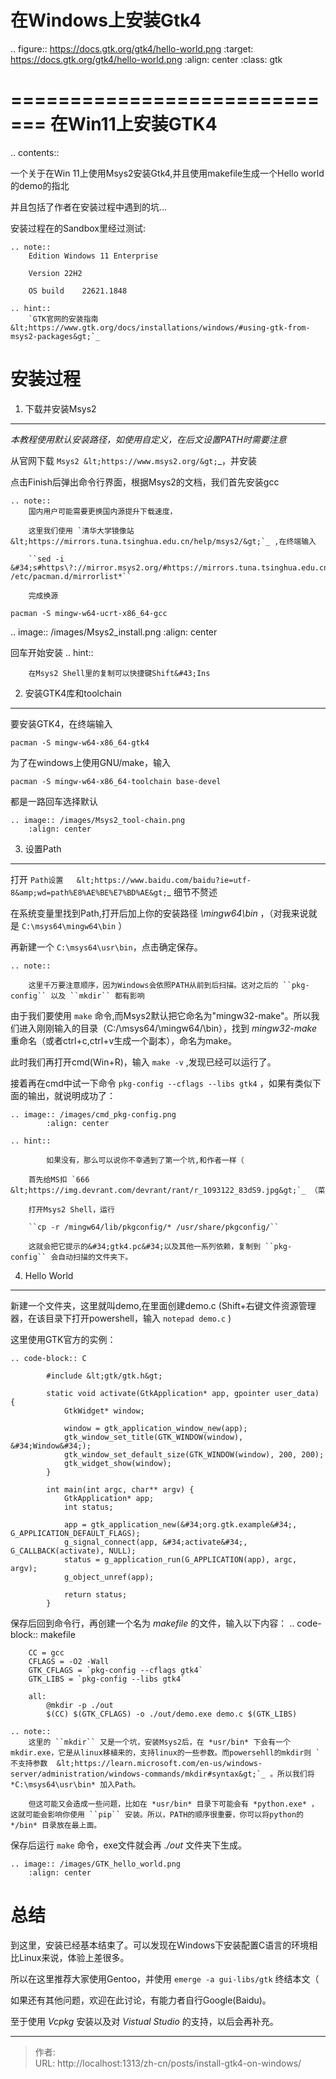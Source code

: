# 在Windows上安装Gtk4


.. figure:: https://docs.gtk.org/gtk4/hello-world.png
   :target: https://docs.gtk.org/gtk4/hello-world.png
   :align: center
   :class: gtk


=============================
在Win11上安装GTK4
=============================

.. contents::

一个关于在Win 11上使用Msys2安装Gtk4,并且使用makefile生成一个Hello world的demo的指北

并且包括了作者在安装过程中遇到的坑...



安装过程在的Sandbox里经过测试:

	.. note::
		Edition	Windows 11 Enterprise

		Version	22H2

		OS build	22621.1848

	.. hint::
		`GTK官网的安装指南 &lt;https://www.gtk.org/docs/installations/windows/#using-gtk-from-msys2-packages&gt;`_

安装过程
==========

1. 下载并安装Msys2
-------------------------------------

*本教程使用默认安装路径，如使用自定义，在后文设置PATH时需要注意*

从官网下载 `Msys2 &lt;https://www.msys2.org/&gt;`_，并安装

点击Finish后弹出命令行界面，根据Msys2的文档，我们首先安装gcc

	.. note::
		国内用户可能需要更换国内源提升下载速度，

		这里我们使用 `清华大学镜像站  &lt;https://mirrors.tuna.tsinghua.edu.cn/help/msys2/&gt;`_ ,在终端输入

		``sed -i &#34;s#https\?://mirror.msys2.org/#https://mirrors.tuna.tsinghua.edu.cn/msys2/#g&#34; /etc/pacman.d/mirrorlist*``

		完成换源

``pacman -S mingw-w64-ucrt-x86_64-gcc``

.. image:: /images/Msys2_install.png
	:align: center

回车开始安装
	.. hint::

		在Msys2 Shell里的复制可以快捷键Shift&#43;Ins



2. 安装GTK4库和toolchain
--------------------------------------------------

要安装GTK4，在终端输入

``pacman -S mingw-w64-x86_64-gtk4``

为了在windows上使用GNU/make，输入

``pacman -S mingw-w64-x86_64-toolchain base-devel``

都是一路回车选择默认

	.. image:: /images/Msys2_tool-chain.png
		:align: center

3. 设置Path
-------------------------------------

打开 `Path设置   &lt;https://www.baidu.com/baidu?ie=utf-8&amp;wd=path%E8%AE%BE%E7%BD%AE&gt;`_  细节不赘述

在系统变量里找到Path,打开后加上你的安装路径 *\mingw64\bin* ，（对我来说就是 ``C:\msys64\mingw64\bin`` ）

再新建一个 ``C:\msys64\usr\bin``，点击确定保存。

	.. note::

		这里千万要注意顺序，因为Windows会依照PATH从前到后扫描。这对之后的 ``pkg-config`` 以及 ``mkdir`` 都有影响
		
由于我们要使用 ``make`` 命令,而Msys2默认把它命名为&#34;mingw32-make&#34;。所以我们进入刚刚输入的目录（C:/\msys64/\mingw64/\bin），找到 *mingw32-make* 重命名（或者ctrl&#43;c,ctrl&#43;v生成一个副本），命名为make。

此时我们再打开cmd(Win&#43;R)，输入 ``make -v`` ,发现已经可以运行了。

接着再在cmd中试一下命令 ``pkg-config --cflags --libs gtk4`` ，如果有类似下面的输出，就说明成功了：

  	.. image:: /images/cmd_pkg-config.png
    		:align: center
	
 	.. hint:: 

    		如果没有，那么可以说你不幸遇到了第一个坑,和作者一样（
    	
 		首先给MS扣 `666 &lt;https://img.devrant.com/devrant/rant/r_1093122_83dS9.jpg&gt;`_ （菜

		打开Msys2 Shell，运行 
		
		``cp -r /mingw64/lib/pkgconfig/* /usr/share/pkgconfig/`` 
		
		这就会把它提示的&#34;gtk4.pc&#34;以及其他一系列依赖，复制到 ``pkg-config`` 会自动扫描的文件夹下。


4. Hello World
--------------

新建一个文件夹，这里就叫demo,在里面创建demo.c (Shift&#43;右键文件资源管理器，在该目录下打开powershell，输入 ``notepad demo.c`` )

这里使用GTK官方的实例：

	.. code-block:: C
	
			#include &lt;gtk/gtk.h&gt;

			static void activate(GtkApplication* app, gpointer user_data) {
				GtkWidget* window;

				window = gtk_application_window_new(app);
				gtk_window_set_title(GTK_WINDOW(window), &#34;Window&#34;);
				gtk_window_set_default_size(GTK_WINDOW(window), 200, 200);
				gtk_widget_show(window);
			}

			int main(int argc, char** argv) {
				GtkApplication* app;
				int status;

				app = gtk_application_new(&#34;org.gtk.example&#34;, G_APPLICATION_DEFAULT_FLAGS);
				g_signal_connect(app, &#34;activate&#34;, G_CALLBACK(activate), NULL);
				status = g_application_run(G_APPLICATION(app), argc, argv);
				g_object_unref(app);

				return status;
			}

保存后回到命令行，再创建一个名为 *makefile* 的文件，输入以下内容：
	.. code-block:: makefile

		CC = gcc
		CFLAGS = -O2 -Wall
		GTK_CFLAGS = `pkg-config --cflags gtk4`
		GTK_LIBS = `pkg-config --libs gtk4`
	
		all:
			@mkdir -p ./out
			$(CC) $(GTK_CFLAGS) -o ./out/demo.exe demo.c $(GTK_LIBS)

	.. note::
		这里的 ``mkdir`` 又是一个坑，安装Msys2后，在 *usr/bin* 下会有一个mkdir.exe，它是从linux移植来的，支持linux的一些参数。而powersehll的mkdir则 `不支持参数  &lt;https://learn.microsoft.com/en-us/windows-server/administration/windows-commands/mkdir#syntax&gt;`_ 。所以我们将 *C:\msys64\usr\bin* 加入Path。

		但这可能又会造成一些问题，比如在 *usr/bin* 目录下可能会有 *python.exe* ，这就可能会影响你使用 ``pip`` 安装。所以，PATH的顺序很重要，你可以将python的 */bin* 目录放在最上面。

保存后运行 ``make`` 命令，exe文件就会再 *./out* 文件夹下生成。

	.. image:: /images/GTK_hello_world.png
		:align: center
		
总结
====

到这里，安装已经基本结束了。可以发现在Windows下安装配置C语言的环境相比Linux来说，体验上差很多。

所以在这里推荐大家使用Gentoo，并使用 ``emerge -a gui-libs/gtk`` 终结本文（

如果还有其他问题，欢迎在此讨论，有能力者自行Google(Baidu)。

至于使用 *Vcpkg* 安装以及对 *Vistual Studio* 的支持，以后会再补充。


---

> 作者:   
> URL: http://localhost:1313/zh-cn/posts/install-gtk4-on-windows/  

